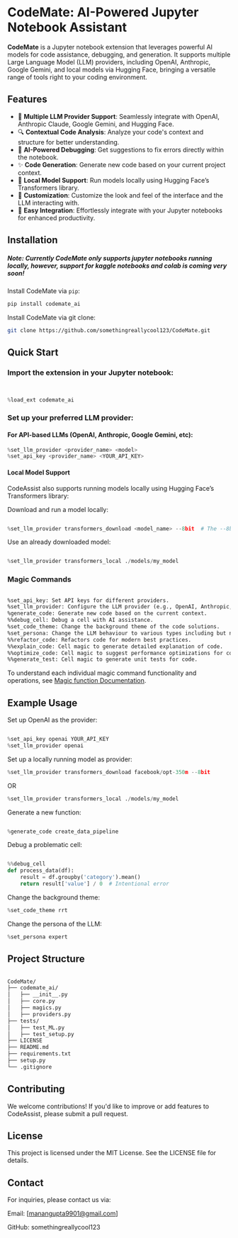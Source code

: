 # CodeMate: AI-Powered Jupyter Notebook Assistant

**CodeMate** is a Jupyter notebook extension that leverages powerful AI models for code assistance, debugging, and generation. It supports multiple Large Language Model (LLM) providers, including OpenAI, Anthropic, Google Gemini, and local models via Hugging Face, bringing a versatile range of tools right to your coding environment.



## Features

- 🤖 **Multiple LLM Provider Support**: Seamlessly integrate with OpenAI, Anthropic Claude, Google Gemini, and Hugging Face.
- 🔍 **Contextual Code Analysis**: Analyze your code's context and structure for better understanding.
- 🐛 **AI-Powered Debugging**: Get suggestions to fix errors directly within the notebook.
- ✨ **Code Generation**: Generate new code based on your current project context.
- 📱 **Local Model Support**: Run models locally using Hugging Face’s Transformers library.
- 📱 **Customization**: Customize the look and feel of the interface and the LLM interacting with.
- 🚀 **Easy Integration**: Effortlessly integrate with your Jupyter notebooks for enhanced productivity.

## Installation

##### Note: Currently CodeMate only supports jupyter notebooks running locally, however, support for kaggle notebooks and colab is coming very soon!

Install CodeMate via `pip`:

```bash
pip install codemate_ai
```
Install CodeMate via git clone:
```bash
git clone https://github.com/somethingreallycool123/CodeMate.git

```

## Quick Start
### Import the extension in your Jupyter notebook:
```python


%load_ext codemate_ai
```
### Set up your preferred LLM provider:

#### For API-based LLMs (OpenAI, Anthropic, Google Gemini, etc): 

```python
%set_llm_provider <provider_name> <model>
%set_api_key <provider_name> <YOUR_API_KEY>

```


#### Local Model Support
CodeAssist also supports running models locally using Hugging Face’s Transformers library:

Download and run a model locally:

```python

%set_llm_provider transformers_download <model_name> --8bit  # The --8bit option is optional for reduced memory usage
```
Use an already downloaded model:
```python

%set_llm_provider transformers_local ./models/my_model
```


### Magic Commands
```markdown

%set_api_key: Set API keys for different providers.
%set_llm_provider: Configure the LLM provider (e.g., OpenAI, Anthropic, or local models).
%generate_code: Generate new code based on the current context.
%%debug_cell: Debug a cell with AI assistance.
%set_code_theme: Change the background theme of the code solutions.
%set_persona: Change the LLM behaviour to various types including but not limited to detailed, consise, beginnerfriendly etc.
%%refactor_code: Refactors code for modern best practices.
%%explain_code: Cell magic to generate detailed explanation of code.
%%optimize_code: Cell magic to suggest performance optimizations for code.
%%generate_test: Cell magic to generate unit tests for code.
```
To understand each individual magic command functionality and operations, see [Magic function Documentation](magic_func_documentation.md).

## Example Usage
Set up OpenAI as the provider:
```python

%set_api_key openai YOUR_API_KEY
%set_llm_provider openai
```
Set up a locally running model as provider:
```python
%set_llm_provider transformers_download facebook/opt-350m --8bit
```
OR
```python
%set_llm_provider transformers_local ./models/my_model
```

Generate a new function:
```python

%generate_code create_data_pipeline
```
Debug a problematic cell:
```python

%%debug_cell
def process_data(df):
    result = df.groupby('category').mean()
    return result['value'] / 0  # Intentional error
```

Change the background theme:
```python
%set_code_theme rrt
```
Change the persona of the LLM:
```python
%set_persona expert
```


## Project Structure
```markdown

CodeMate/
├── codemate_ai/
│   ├── __init__.py
│   ├── core.py
│   ├── magics.py
│   ├── providers.py
├── tests/
│   ├── test_ML.py
│   ├── test_setup.py
├── LICENSE
├── README.md
├── requirements.txt
├── setup.py
└── .gitignore

```
## Contributing
We welcome contributions! If you'd like to improve or add features to CodeAssist, please submit a pull request.

## License
This project is licensed under the MIT License. See the LICENSE file for details.

## Contact
For inquiries, please contact us via:

 Email: [manangupta9901@gmail.com]
 
 GitHub: somethingreallycool123

